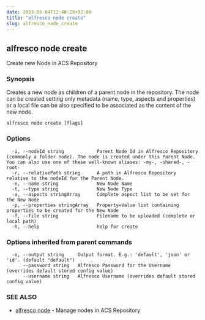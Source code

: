 ```yaml
---
date: 2023-05-04T12:40:28+02:00
title: "alfresco node create"
slug: alfresco_node_create
---
```

## alfresco node create

Create new Node in ACS Repository

### Synopsis

Creates a new node as children of a parent node in the repository.
The node can be created setting only metadata (name, type, aspects and properties) or
a local file can be also specified to be associated as the content of the new node.

```
alfresco node create [flags]
```

### Options

```
  -i, --nodeId string            Parent Node Id in Alfresco Repository (commonly a folder node). The node is created under this Parent Node. You can also use one of these well-known aliases: -my-, -shared-, -root-
  -r, --relativePath string      A path in Alfresco Repository relative to the nodeId for the Parent Node.
  -n, --name string              New Node Name
  -t, --type string              New Node Type
  -a, --aspects stringArray      Complete aspect list to be set for the New Node
  -p, --properties stringArray   Property=Value list containing properties to be created for the New Node
  -f, --file string              Filename to be uploaded (complete or local path)
  -h, --help                     help for create
```

### Options inherited from parent commands

```
  -o, --output string     Output format. E.g.: 'default', 'json' or 'id'. (default "default")
      --password string   Alfresco Password for the Username (overrides default stored config value)
      --username string   Alfresco Username (overrides default stored config value)
```

### SEE ALSO

* [alfresco node](/alfresco_node.md)	 - Manage nodes in ACS Repository

